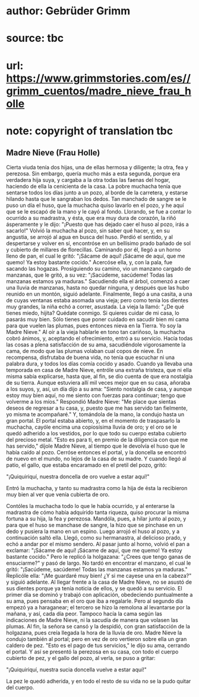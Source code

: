 # author: Gebrüder Grimm
# source: tbc
# url: https://www.grimmstories.com/es//grimm_cuentos/madre_nieve_frau_holle
# note: copyright of translation tbc

## Madre Nieve (Frau Holle) 

Cierta viuda tenía dos hijas, una de ellas hermosa y diligente; la otra,
fea y perezosa. Sin embargo, quería mucho más a esta segunda, porque era
verdadera hija suya, y cargaba a la otra todas las faenas del hogar,
haciendo de ella la cenicienta de la casa. La pobre muchacha tenía que
sentarse todos los días junto a un pozo, al borde de la carretera, y
estarse hilando hasta que le sangraban los dedos. Tan manchado de sangre
se le puso un día el huso, que la muchacha quiso lavarlo en el pozo, y
he aquí que se le escapó de la mano y le cayó al fondo. Llorando, se fue
a contar lo ocurrido a su madrastra, y ésta, que era muy dura de
corazón, la riñó ásperamente y le dijo: "¡Puesto que has dejado caer el
huso al pozo, irás a sacarlo!" Volvió la muchacha al pozo, sin saber
qué hacer, y, en su angustia, se arrojó al agua en busca del huso.
Perdió el sentido, y al despertarse y volver en sí, encontróse en un
bellísimo prado bañado de sol y cubierto de millares de florecillas.
Caminando por él, llegó a un horno lleno de pan, el cual le gritó:
"¡Sácame de aquí! ¡Sácame de aquí, que me quemo! Ya estoy bastante
cocido." Acercóse ella, y, con la pala, fue sacando las hogazas.
Prosiguiendo su camino, vio un manzano cargado de manzanas, que le
gritó, a su vez: "¡Sacúdeme, sacúdeme! Todas las manzanas estamos ya
maduras." Sacudiendo ella el árbol, comenzó a caer una lluvia de
manzanas, hasta no quedar ninguna, y después que las hubo reunido en un
montón, siguió adelante. Finalmente, llegó a una casita, a una de cuyas
ventanas estaba asomada una vieja; pero como tenía los dientes muy
grandes, la niña echó a correr, asustada. La vieja la llamó: "¿De qué
tienes miedo, hijita? Quédate conmigo. Si quieres cuidar de mi casa, lo
pasarás muy bien. Sólo tienes que poner cuidado en sacudir bien mi cama
para que vuelen las plumas, pues entonces nieva en la Tierra. Yo soy la
Madre Nieve." Al oír a la vieja hablarle en tono tan cariñoso, la
muchacha cobró ánimos, y, aceptando el ofrecimiento, entró a su
servicio. Hacía todas las cosas a plena satisfacción de su ama,
sacudiéndole vigorosamente la cama, de modo que las plumas volaban cual
copos de nieve. En recompensa, disfrutaba de buena vida, no tenía que
escuchar ni una palabra dura, y todos los días comía cocido y asado.
Cuando ya llevaba una temporada en casa de Madre Nieve, entróle una
extraña tristeza, que ni ella misma sabía explicarse, hasta que, al fin,
se dio cuenta de que era nostalgia de su tierra. Aunque estuviera allí
mil veces mejor que en su casa, añoraba a los suyos, y, así, un día dijo
a su ama: "Siento nostalgia de casa, y aunque estoy muy bien aquí, no
me siento con fuerzas para continuar; tengo que volverme a los míos."
Respondió Madre Nieve: "Me place que sientas deseos de regresar a tu
casa, y, puesto que me has servido tan fielmente, yo misma te
acompañaré." Y, tomándola de la mano, la condujo hasta un gran portal.
El portal estaba abierto, y, en el momento de traspasarlo la muchacha,
cayóle encima una copiosísima lluvia de oro; y el oro se le quedó
adherido a los vestidos, por lo que todo su cuerpo estaba cubierto del
precioso metal. "Esto es para ti, en premio de la diligencia con que me
has servido," díjole Madre Nieve, al tiempo que le devolvía el huso que
le había caído al pozo. Cerróse entonces el portal, y la doncella se
encontró de nuevo en el mundo, no lejos de la casa de su madre. Y cuando
llegó al patio, el gallo, que estaba encaramado en el pretil del pozo,
gritó:

"¡Quiquiriquí,
nuestra doncella de oro vuelve a estar aquí!"

Entró la muchacha, y tanto su madrastra como la hija de ésta la
recibieron muy bien al ver que venía cubierta de oro.

Contóles la muchacha todo lo que le había ocurrido, y al enterarse la
madrastra de cómo había adquirido tanta riqueza, quiso procurar la misma
fortuna a su hija, la fea y perezosa. Mandóla, pues, a hilar junto al
pozo, y para que el huso se manchase de sangre, la hizo que se pinchase
en un dedo y pusiera la mano en un espino. Luego arrojó el huso al pozo,
y a continuación saltó ella. Llegó, como su hermanastra, al delicioso
prado, y echó a andar por el mismo sendero. Al pasar junto al horno,
volvió el pan a exclamar: "¡Sácame de aquí! ¡Sácame de aquí, que me
quemo! Ya estoy bastante cocido." Pero le replicó la holgazana:
"¿Crees que tengo ganas de ensuciarme?" y pasó de largo. No tardó en
encontrar el manzano, el cual le gritó: "¡Sacúdeme, sacúdeme! Todas las
manzanas estamos ya maduras." Replicóle ella: "¡Me guardaré muy bien!
¿Y si me cayese una en la cabeza?" y siguió adelante. Al llegar frente
a la casa de Madre Nieve, no se asustó de sus dientes porque ya tenía
noticia de ellos, y se quedó a su servicio. El primer día se dominó y
trabajó con aplicación, obedeciendo puntualmente a su ama, pues pensaba
en el oro que iba a regalarle. Pero al segundo día empezó ya a
haraganear; el tercero se hizo la remolona al levantarse por la mañana,
y así, cada día peor. Tampoco hacía la cama según las indicaciones de
Madre Nieve, ni la sacudía de manera que volasen las plumas. Al fin, la
señora se cansó y la despidió, con gran satisfacción de la holgazana,
pues creía llegada la hora de la lluvia de oro. Madre Nieve la condujo
también al portal; pero en vez de oro vertieron sobre ella un gran
caldero de pez. "Esto es el pago de tus servicios," le dijo su ama,
cerrando el portal. Y así se presentó la perezosa en su casa, con todo
el cuerpo cubierto de pez, y el gallo del pozo, al verla, se puso a
gritar:

"¡Quiquiriquí,
nuestra sucia doncella vuelve a estar aquí!"

La pez le quedó adherida, y en todo el resto de su vida no se la pudo
quitar del cuerpo.
